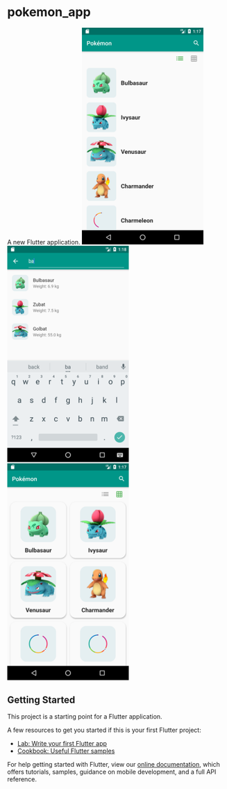 # pokemon_app

A new Flutter application.
<img src="Screenshot_1558207070.png" width="280"> <img src="Screenshot_1558207092.png" width="280"> <img src="Screenshot_1558207064.png" width="280">



## Getting Started

This project is a starting point for a Flutter application.

A few resources to get you started if this is your first Flutter project:

- [Lab: Write your first Flutter app](https://flutter.dev/docs/get-started/codelab)
- [Cookbook: Useful Flutter samples](https://flutter.dev/docs/cookbook)

For help getting started with Flutter, view our 
[online documentation](https://flutter.dev/docs), which offers tutorials, 
samples, guidance on mobile development, and a full API reference.
